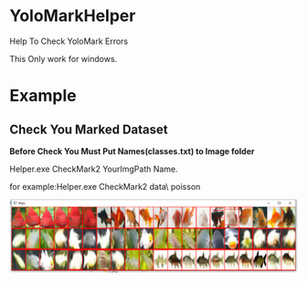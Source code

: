# YoloMarkHelper
Help To Check YoloMark Errors

This Only work for windows.

# Example

## Check You Marked Dataset

**Before Check You Must Put Names(classes.txt) to Image folder**

Helper.exe CheckMark2 YourImgPath Name.


for example:Helper.exe CheckMark2 data\ poisson



![image](https://github.com/xtayaitak/YoloMarkHelper/blob/master/image/CheckMark2.png)

